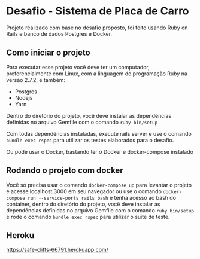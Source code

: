 # Desafio - Sistema de Placa de Carro
Projeto realizado com base no desafio proposto, foi feito usando Ruby on Rails e banco de dados Postgres e Docker.

## Como iniciar o projeto
Para executar esse projeto você deve ter um computador, preferencialmente com Linux, com a linguagem de programação Ruby na versão 2.7.2, e também:

- Postgres
- Nodejs
- Yarn

Dentro do diretório do projeto, você deve instalar as dependências definidas no arquivo Gemfile com o comando `ruby bin/setup`

Com todas dependências instaladas, execute rails server e use o comando `bundle exec rspec` para utilizar os testes elaborados para o desafio.

Ou pode usar o Docker, bastando ter o Docker e docker-compose instalado

## Rodando o projeto com docker

Você só precisa usar o comando `docker-compose up` para levantar o projeto e acesse localhost:3000 em seu navegador ou use o comando `docker-compose run --service-ports rails bash` e tenha acesso ao bash do container, dentro do diretório do projeto, você deve instalar as dependências definidas no arquivo Gemfile com o comando `ruby bin/setup` e rode o comando `bundle exec rspec` para utilizar o suite de teste.

## Heroku

https://safe-cliffs-66791.herokuapp.com/